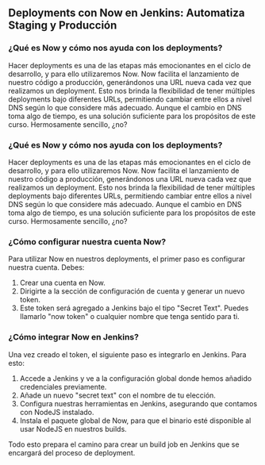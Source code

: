 <h2 align="left"> Deployments con Now en Jenkins: Automatiza Staging y Producción </h2>

<h3 align="left"> ¿Qué es Now y cómo nos ayuda con los deployments? </h3>

<p align="left"> Hacer deployments es una de las etapas más emocionantes en el ciclo de desarrollo, y para ello utilizaremos Now. Now facilita el lanzamiento de nuestro código a producción, generándonos una URL nueva cada vez que realizamos un deployment. Esto nos brinda la flexibilidad de tener múltiples deployments bajo diferentes URLs, permitiendo cambiar entre ellos a nivel DNS según lo que considere más adecuado. Aunque el cambio en DNS toma algo de tiempo, es una solución suficiente para los propósitos de este curso. Hermosamente sencillo, ¿no? </p>

<h3 align="left"> ¿Qué es Now y cómo nos ayuda con los deployments? </h3>

<p align="left"> Hacer deployments es una de las etapas más emocionantes en el ciclo de desarrollo, y para ello utilizaremos Now. Now facilita el lanzamiento de nuestro código a producción, generándonos una URL nueva cada vez que realizamos un deployment. Esto nos brinda la flexibilidad de tener múltiples deployments bajo diferentes URLs, permitiendo cambiar entre ellos a nivel DNS según lo que considere más adecuado. Aunque el cambio en DNS toma algo de tiempo, es una solución suficiente para los propósitos de este curso. Hermosamente sencillo, ¿no? </p>

<h3 align="left"> ¿Cómo configurar nuestra cuenta Now? </h3>

<p align="left"> Para utilizar Now en nuestros deployments, el primer paso es configurar nuestra cuenta. Debes:

1. Crear una cuenta en Now.
2. Dirigirte a la sección de configuración de cuenta y generar un nuevo token.
3. Este token será agregado a Jenkins bajo el tipo "Secret Text". Puedes llamarlo "now token" o cualquier nombre que tenga sentido para ti. </p>

<h3 align="left"> ¿Cómo integrar Now en Jenkins? </h3>

<p align="left"> Una vez creado el token, el siguiente paso es integrarlo en Jenkins. Para esto:

1. Accede a Jenkins y ve a la configuración global donde hemos añadido credenciales previamente.
2. Añade un nuevo "secret text" con el nombre de tu elección.
3. Configura nuestras herramientas en Jenkins, asegurando que contamos con NodeJS instalado.
4. Instala el paquete global de Now, para que el binario esté disponible al usar NodeJS en nuestros builds.

Todo esto prepara el camino para crear un build job en Jenkins que se encargará del proceso de deployment. </p>